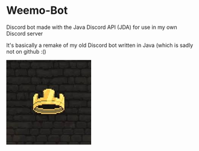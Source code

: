 # Weemo-Bot
Discord bot made with the Java Discord API (JDA) for use in my own Discord server

It's basically a remake of my old Discord bot written in Java (which is sadly not on github :()


![bot pfp](weemo.png)
